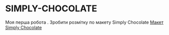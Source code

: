 # SIMPLY-CHOCOLATE

Моя перша робота . Зробити розмітку по макету Simply Chocolate
[Макет Simply Chocolate](<https://www.figma.com/design/mq0E4fXcPR0j3x989YJoTG/Simply-Chocolate-v1.0.0-(Copy)?node-id=5701-1481&t=rdfUuL6LUvfi4MfI-1>)
